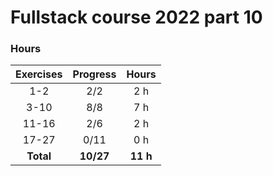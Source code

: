 # Fullstack course 2022 part 10

### Hours

| Exercises | Progress  |  Hours   |
| :-------: | :-------: | :------: |
|    1-2    |    2/2    |   2 h    |
|   3-10    |    8/8    |   7 h    |
|   11-16   |    2/6    |   2 h    |
|   17-27   |   0/11    |   0 h    |
| **Total** | **10/27** | **11 h** |
